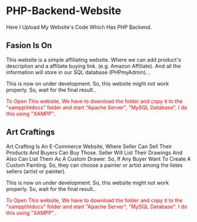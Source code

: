 # PHP-Backend-Website
Here I Upload My Website's Code Which Has PHP Backend.

<h2>Fasion Is On</h2>
<p>This website is a simple affiliating website. Where we can add product's description and a affiliate buying link. (e.g. Amazon Affiliate). And all the information will store in our SQL database (PHPmyAdmin)...</p>
<p>This is now on under development. So, this website might not work properly. So, wait for the final result..</p>
<p style="color:red;">To Open This website, We have to download the folder and copy it to the "xampp\htdocs" folder and start "Apache Server", "MySQL Database". I do this using "XAMPP".. </p>

<h2>Art Craftings</h2>
<p>Art Crafting Is An E-Commerce Website, Where Seller Can Sell Their Products And Buyers Can Buy Those.
Seller Will List Their Drawings And Also Can List Them As A Custom Drawer. So, If Any Buyer Want To Create A Custom Painting. So, they can choose a painter or artist among the listes sellers (artist or painter).</p>
<p>This is now on under development. So, this website might not work properly. So, wait for the final result..</p>
<p style="color:red;">To Open This website, We have to download the folder and copy it to the "xampp\htdocs" folder and start "Apache Server", "MySQL Database". I do this using "XAMPP".. </p>
